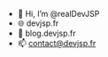 - 👋 Hi, I’m @realDevJSP
- 🌐 devjsp.fr
- 📰 blog.devjsp.fr
- 📫 contact@devjsp.fr

<!---
realDevJSP/realDevJSP is a ✨ special ✨ repository because its `README.md` (this file) appears on your GitHub profile.
You can click the Preview link to take a look at your changes.
--->
